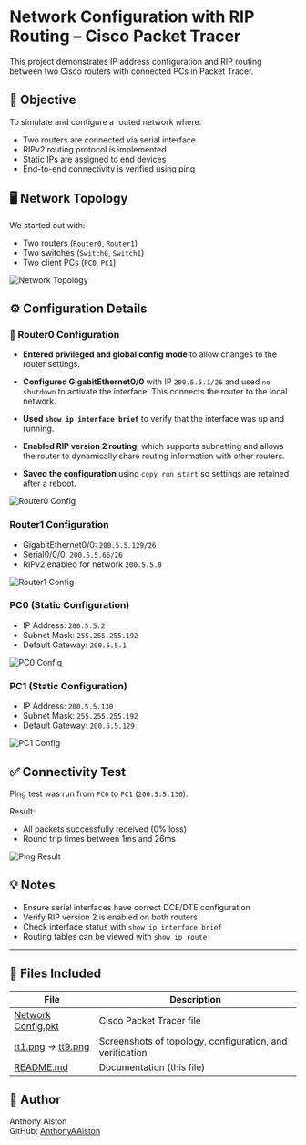 # Network Configuration with RIP Routing – Cisco Packet Tracer

This project demonstrates IP address configuration and RIP routing between two Cisco routers with connected PCs in Packet Tracer.

## 🧠 Objective

To simulate and configure a routed network where:
- Two routers are connected via serial interface
- RIPv2 routing protocol is implemented
- Static IPs are assigned to end devices
- End-to-end connectivity is verified using ping

## 🖥️ Network Topology
We started out with:
- Two routers (`Router0`, `Router1`)
- Two switches (`Switch0`, `Switch1`)
- Two client PCs (`PC0`, `PC1`)

![Network Topology](tt1.png)

## ⚙️ Configuration Details

### 🔧 Router0 Configuration

- **Entered privileged and global config mode** to allow changes to the router settings.

- **Configured GigabitEthernet0/0** with IP `200.5.5.1/26` and used `no shutdown` to activate the interface. This connects the router to the local network.

- **Used `show ip interface brief`** to verify that the interface was up and running.

- **Enabled RIP version 2 routing**, which supports subnetting and allows the router to dynamically share routing information with other routers.

- **Saved the configuration** using `copy run start` so settings are retained after a reboot.

![Router0 Config](tt3.png)

### Router1 Configuration
- GigabitEthernet0/0: `200.5.5.129/26`
- Serial0/0/0: `200.5.5.66/26`
- RIPv2 enabled for network `200.5.5.0`

![Router1 Config](tt4.png)

### PC0 (Static Configuration)
- IP Address: `200.5.5.2`
- Subnet Mask: `255.255.255.192`
- Default Gateway: `200.5.5.1`

![PC0 Config](tt5.png)

### PC1 (Static Configuration)
- IP Address: `200.5.5.130`
- Subnet Mask: `255.255.255.192`
- Default Gateway: `200.5.5.129`

![PC1 Config](tt6.png)

## ✅ Connectivity Test

Ping test was run from `PC0` to `PC1` (`200.5.5.130`).

Result:
- All packets successfully received (0% loss)
- Round trip times between 1ms and 26ms

![Ping Result](tt9.png)

## 💡 Notes

- Ensure serial interfaces have correct DCE/DTE configuration
- Verify RIP version 2 is enabled on both routers
- Check interface status with `show ip interface brief`
- Routing tables can be viewed with `show ip route`

---

## 📁 Files Included

| File | Description |
|------|-------------|
| [Network Config.pkt](./Network%20Config.pkt) | Cisco Packet Tracer file |
| [tt1.png](./tt1.png) → [tt9.png](./tt9.png) | Screenshots of topology, configuration, and verification |
| [README.md](./README.md) | Documentation (this file) |

## 🔗 Author

Anthony Alston  
GitHub: [AnthonyAAlston](https://github.com/AnthonyAAlston)
